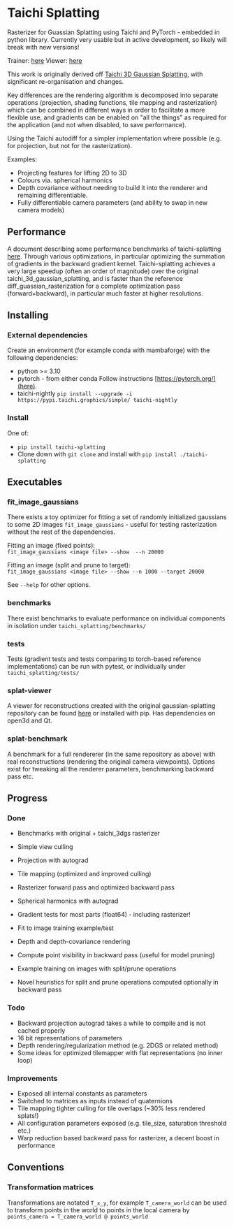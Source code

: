 # Taichi Splatting

Rasterizer for Guassian Splatting using Taichi and PyTorch - embedded in python library. Currently very usable but in active development, so likely will break with new versions! 

Trainer: [here](https://github.com/uc-vision/splat-trainer)
Viewer: [here](https://github.com/uc-vision/splat-trainer)

This work is originally derived off [Taichi 3D Gaussian Splatting](https://github.com/wanmeihuali/taichi_3d_gaussian_splatting), with significant re-organisation and changes.

Key differences are the rendering algorithm is decomposed into separate operations (projection, shading functions, tile mapping and rasterization) which can be combined in different ways in order to facilitate a more flexible use, and gradients can be enabled on "all the things" as required for the application (and not when disabled, to save performance).

Using the Taichi autodiff for a simpler implementation where possible (e.g. for projection, but not for the rasterization).

Examples:
  * Projecting features for lifting 2D to 3D
  * Colours via. spherical harmonics
  * Depth covariance without needing to build it into the renderer and remaining differentiable.
  * Fully differentiable camera parameters (and ability to swap in new camera models)

## Performance

A document describing some performance benchmarks of taichi-splatting [here](BENCHMARK.md). Through various optimizations, in particular optimizing the summation of gradients in the backward gradient kernel. Taichi-splatting achieves a very large speedup (often an order of magnitude) over the original taichi_3d_gaussian_splatting, and is faster than the reference diff_guassian_rasterization for a complete optimization pass (forward+backward), in particular much faster at higher resolutions.


## Installing

### External dependencies
Create an environment (for example conda with mambaforge) with the following dependencies:

* python >= 3.10
* pytorch - from either conda  Follow instructions [https://pytorch.org/](here).
* taichi-nightly `pip install --upgrade -i https://pypi.taichi.graphics/simple/ taichi-nightly`

### Install

One of:
* `pip install taichi-splatting`
* Clone down with `git clone` and install with `pip install ./taichi-splatting`

## Executables

### fit_image_gaussians

There exists a toy optimizer for fitting a set of randomly initialized gaussians to some 2D images `fit_image_gaussians` - useful for testing rasterization without the rest of the dependencies.

Fitting an image (fixed points): \
`fit_image_gaussians <image file> --show  --n 20000` 

Fitting an image (split and prune to target): \
`fit_image_gaussians <image file> --show --n 1000 --target 20000` 

See `--help` for other options.

### benchmarks

There exist benchmarks to evaluate performance on individual components in isolation under `taichi_splatting/benchmarks/`

### tests 

Tests (gradient tests and tests comparing to torch-based reference implementations) can be run with pytest, or individually under 
`taichi_splatting/tests/`

### splat-viewer

A viewer for reconstructions created with the original gaussian-splatting repository can be found [here](https://github.com/uc-vision/splat-viewer) or installed with pip. Has dependencies on open3d and Qt. 

### splat-benchmark

A benchmark for a full rendererer (in the same repository as above) with real reconstructions (rendering the original camera viewpoints).  Options exist for tweaking all the renderer parameters, benchmarking backward pass etc.


## Progress

### Done
* Benchmarks with original + taichi_3dgs rasterizer

* Simple view culling 
* Projection with autograd
* Tile mapping (optimized and improved culling) 
* Rasterizer forward pass and optimized backward pass

* Spherical harmonics with autograd
* Gradient tests for most parts (float64) - including rasterizer!
* Fit to image training example/test
* Depth and depth-covariance rendering

* Compute point visibility in backward pass (useful for model pruning)
* Example training on images with split/prune operations
* Novel heuristics for split and prune operations computed optionally in backward pass



### Todo

* Backward projection autograd takes a while to compile and is not cached properly
* 16 bit representations of parameters
* Depth rendering/regularization method (e.g. 2DGS or related method)
* Some ideas for optimized tilemapper with flat representations (no inner loop)


### Improvements

* Exposed all internal constants as parameters
* Switched to matrices as inputs instead of quaternions
* Tile mapping tighter culling for tile overlaps (~30% less rendered splats!)
* All configuration parameters exposed (e.g. tile_size, saturation threshold etc.)
* Warp reduction based backward pass for rasterizer, a decent boost in performance


## Conventions

### Transformation matrices

Transformations are notated `T_x_y`, for example `T_camera_world` can be used to transform points in the world to points in the local camera by `points_camera = T_camera_world @ points_world`

